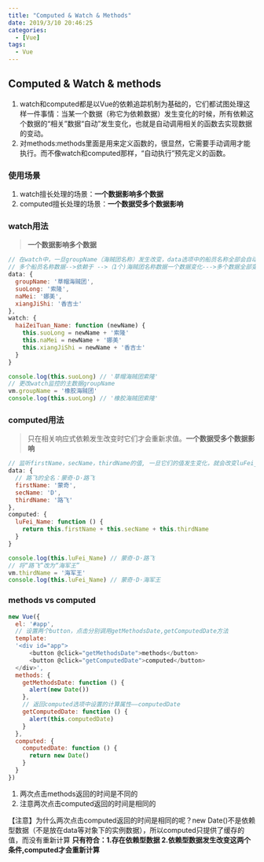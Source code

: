 ```yaml
---
title: "Computed & Watch & Methods"
date: 2019/3/10 20:46:25
categories:
  - [Vue]
tags:
  - Vue
---
```


## Computed & Watch & methods

1. watch和computed都是以Vue的依赖追踪机制为基础的，它们都试图处理这样一件事情：当某一个数据（称它为依赖数据）发生变化的时候，所有依赖这个数据的“相关”数据“自动”发生变化，也就是自动调用相关的函数去实现数据的变动。
2. 对methods:methods里面是用来定义函数的，很显然，它需要手动调用才能执行。而不像watch和computed那样，“自动执行”预先定义的函数。

<!-- more -->

### 使用场景
1. watch擅长处理的场景：**一个数据影响多个数据**
2. computed擅长处理的场景：**一个数据受多个数据影响**

### watch用法
> **一个数据影响多个数据**
``` js
// 在watch中，一旦groupName（海贼团名称）发生改变，data选项中的船员名称全部会自动改变
// 多个船员名称数据-->依赖于 -->（1个)海贼团名称数据一个数据变化--->多个数据全部变化
data: {
  groupName: '草帽海贼团',
  suoLong: '索隆',
  naMei: '娜美',
  xiangJiShi: '香吉士'
},
watch: {
  haiZeiTuan_Name: function (newName) {
    this.suoLong = newName + '索隆'
    this.naMei = newName + '娜美'
    this.xiangJiShi = newName + '香吉士'
  }
}

console.log(this.suoLong) // '草帽海贼团索隆'
// 更改watch监控的主数据groupName
vm.groupName = '橡胶海贼团'
console.log(this.suoLong) // '橡胶海贼团索隆'
```

### computed用法
> 只在相关响应式依赖发生改变时它们才会重新求值。**一个数据受多个数据影响**
``` js
// 监听firstName，secName，thirdName的值, 一旦它们的值发生变化，就会改变luFei_Name的值
data: {
  // 路飞的全名：蒙奇·D·路飞
  firstName: '蒙奇',
  secName: 'D',
  thirdName: '路飞'
},
computed: {
  luFei_Name: function () {
    return this.firstName + this.secName + this.thirdName
  }
}

console.log(this.luFei_Name) // 蒙奇·D·路飞
// 将“路飞”改为“海军王”
vm.thirdName = '海军王' 
console.log(this.luFei_Name) // 蒙奇·D·海军王
```

### methods vs computed
``` js
new Vue({
  el: '#app',
  // 设置两个button，点击分别调用getMethodsDate,getComputedDate方法
  template: 
  '<div id="app">
      <button @click="getMethodsDate">methods</button>
      <button @click="getComputedDate">computed</button>
  </div>',
  methods: {
    getMethodsDate: function () {
      alert(new Date())
    },
    // 返回computed选项中设置的计算属性——computedDate
    getComputedDate: function () {
      alert(this.computedDate)
    }
  },
  computed: {
    computedDate: function () {
      return new Date()
    }
  }
})
```

1. 两次点击methods返回的时间是不同的
2. 注意两次点击computed返回的时间是相同的

【注意】为什么两次点击computed返回的时间是相同的呢？new Date()不是依赖型数据（不是放在data等对象下的实例数据），所以computed只提供了缓存的值，而没有重新计算
**只有符合：1.存在依赖型数据 2.依赖型数据发生改变这两个条件,computed才会重新计算**


